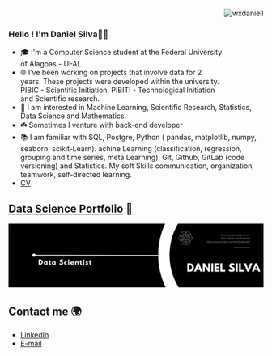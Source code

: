 </br>
<img align="right" height="180" alt="wxdaniell" src="https://user-images.githubusercontent.com/74038190/250967624-b3fef2db-e671-4610-bb84-1d65533dc5fb.gif">
</br>

### Hello ! I'm Daniel Silva🙋‍♂️
- 🎓 I'm a Computer Science student at the Federal University of Alagoas - UFAL
- 🌐 I’ve been working on projects that involve data for 2 years. These projects were developed within the university. PIBIC - Scientific Initiation, PIBITI - Technological Initiation and 
Scientific research.
- 🎲 I am interested in Machine Learning, Scientific Research, Statistics, Data Science and Mathematics.
- ☘️ Sometimes I venture with back-end developer
- 📚 I am familiar with SQL, Postgre, Python ( pandas, matplotlib, numpy, seaborn, scikit-Learn). achine Learning (classification, regression, grouping and time series, meta Learning), Git, Github, GitLab (code versioning) and Statistics. My soft Skills communication, organization, teamwork, self-directed learning.
- [CV](https://github.com/silvadaniell/Data-Science-Potifolio/blob/main/Files/resume_DanieljdaSilva.pdf)  

## [**Data Science Portfolio**](https://github.com/silvadaniell/Data-Science-Potifolio) :game_die:

<img src="https://github.com/silvadaniell/Data-Science-Potifolio/blob/main/Files/images/danielsilva.png">

## Contact me 🌍
* [LinkedIn](https://www.linkedin.com/in/silvadaniell/)  
* [E-mail](danieljoseedasilva@gmail.com)

